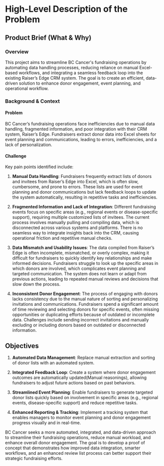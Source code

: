 # High-Level Description of the Problem

## Product Brief (What & Why)

### Overview

This project aims to streamline BC Cancer's fundraising operations by automating data handling processes, reducing reliance on manual Excel-based workflows, and integrating a seamless feedback loop into the existing Raiser’s Edge CRM system. The goal is to create an efficient, data-driven solution to enhance donor engagement, event planning, and operational workflow.

### Background & Context

#### Problem

BC Cancer’s fundraising operations face inefficiencies due to manual data handling, fragmented information, and poor integration with their CRM system, Raiser’s Edge. Fundraisers extract donor data into Excel sheets for event planning and communications, leading to errors, inefficiencies, and a lack of personalization.

#### Challenge

Key pain points identified include:

1. **Manual Data Handling**: Fundraisers frequently extract lists of donors and invitees from Raiser’s Edge into Excel, which is often slow, cumbersome, and prone to errors. These lists are used for event planning and donor communications but lack feedback loops to update the system automatically, resulting in repetitive tasks and inefficiencies.

2. **Fragmented Information and Lack of Integration**: Different fundraising events focus on specific areas (e.g., regional events or disease-specific support), requiring multiple customized lists of invitees. The current process involves manually pulling and compiling data, which is disconnected across various systems and platforms. There is no seamless way to integrate insights back into the CRM, causing operational friction and repetitive manual checks.

3. **Data Mismatch and Usability Issues**: The data compiled from Raiser’s Edge is often incomplete, mismatched, or overly complex, making it difficult for fundraisers to quickly identify key relationships and make informed decisions. Fundraisers struggle to look up the specific areas in which donors are involved, which complicates event planning and targeted communication. The system does not learn or adapt from previous actions, leading to repeated manual reviews and decisions that slow down the process.

4. **Inconsistent Donor Engagement**: The process of engaging with donors lacks consistency due to the manual nature of sorting and personalizing invitations and communications. Fundraisers spend a significant amount of time reviewing and selecting donors for specific events, often missing opportunities or duplicating efforts because of outdated or incomplete data. Challenges include sending incorrect invitations and manually excluding or including donors based on outdated or disconnected information.

## Objectives

1. **Automated Data Management**: Replace manual extraction and sorting of donor lists with an automated system.

2. **Integrated Feedback Loop**: Create a system where donor engagement outcomes are automatically updated(Manual reasonings), allowing fundraisers to adjust future actions based on past behaviors.

3. **Streamlined Event Planning**: Enable fundraisers to generate targeted donor lists quickly based on involvement in specific areas (e.g., regional events, disease-specific support) and reduce repetitive tasks.

4. **Enhanced Reporting & Tracking**: Implement a tracking system that enables managers to monitor event planning and donor engagement progress visually and in real-time.

BC Cancer seeks a more automated, integrated, and data-driven approach to streamline their fundraising operations, reduce manual workload, and enhance overall donor engagement. The goal is to develop a proof of concept that demonstrates how improved data integration, smarter workflows, and an enhanced review list process can better support their strategic fundraising efforts.
